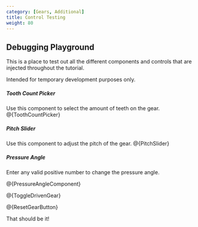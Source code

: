 ```yaml
---
category: [Gears, Additional]
title: Control Testing
weight: 80
---
```


## Debugging Playground

This is a place to test out all the different components and controls that are injected throughout the tutorial.

Intended for temporary development purposes only.

##### Tooth Count Picker

Use this component to select the amount of teeth on the gear.
@{ToothCountPicker}

##### Pitch Slider

Use this component to adjust the pitch of the gear.
@{PitchSlider}

##### Pressure Angle

Enter any valid positive number to change the pressure angle.

@{PressureAngleComponent}

@{ToggleDrivenGear}

@{ResetGearButton}

That should be it!
